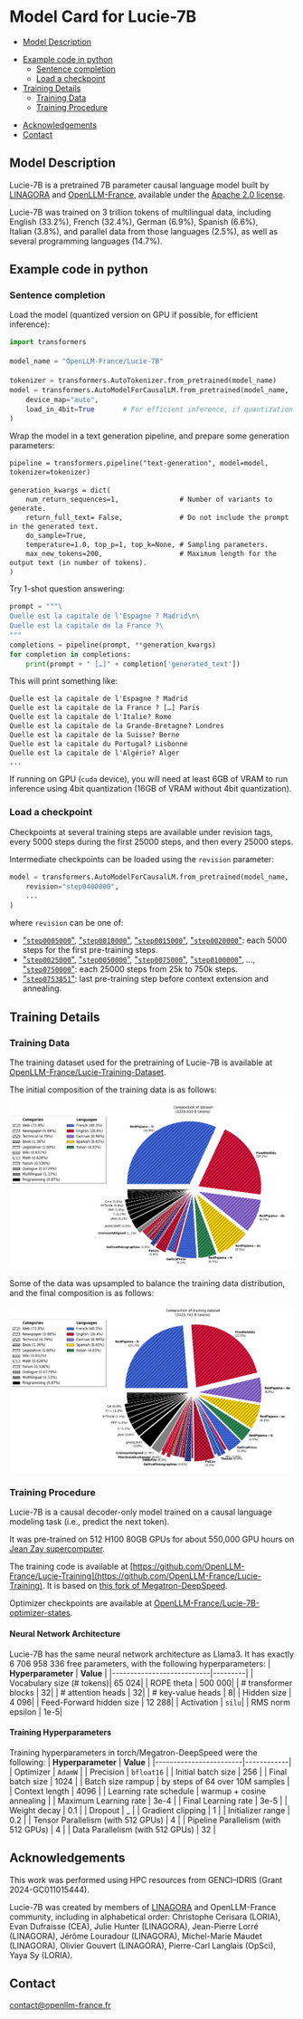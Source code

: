# Model Card for Lucie-7B

<!-- inspired from the following template:
https://github.com/huggingface/huggingface_hub/blob/main/src/huggingface_hub/templates/modelcard_template.md?plain=1
-->

* [Model Description](#model-description)
<!-- * [Uses](#uses) -->
* [Example code in python](#example-code-in-python)
  * [Sentence completion](#sentence-completion)
  * [Load a checkpoint](#load-a-checkpoint)
* [Training Details](#training-details)
  * [Training Data](#training-data)
  * [Training Procedure](#training-procedure)
<!-- * [Evaluation](#evaluation) -->
* [Acknowledgements](#acknowledgements)
* [Contact](#contact)

## Model Description

Lucie-7B is a pretrained 7B parameter causal language model built by [LINAGORA](https://labs.linagora.com/) and [OpenLLM-France](https://github.com/OpenLLM-France),
available under the [Apache 2.0 license](https://www.apache.org/licenses/LICENSE-2.0).

Lucie-7B was trained on 3 trillion tokens of multilingual data, including
English (33.2%),
French (32.4%),
German (6.9%),
Spanish (6.6%),
Italian (3.8%),
and parallel data from those languages (2.5%),
as well as several programming languages (14.7%).

## Example code in python

### Sentence completion

Load the model (quantized version on GPU if possible, for efficient inference):
```python
import transformers

model_name = "OpenLLM-France/Lucie-7B"

tokenizer = transformers.AutoTokenizer.from_pretrained(model_name)
model = transformers.AutoModelForCausalLM.from_pretrained(model_name,
    device_map="auto",
    load_in_4bit=True       # For efficient inference, if quantization is supported by the GPU card
)
```

Wrap the model in a text generation pipeline, and prepare some generation parameters:
```
pipeline = transformers.pipeline("text-generation", model=model, tokenizer=tokenizer)

generation_kwargs = dict(
    num_return_sequences=1,               # Number of variants to generate.
    return_full_text= False,              # Do not include the prompt in the generated text.
    do_sample=True,
    temperature=1.0, top_p=1, top_k=None, # Sampling parameters.
    max_new_tokens=200,                   # Maximum length for the output text (in number of tokens).
)
```

Try 1-shot question answering:
```python
prompt = """\
Quelle est la capitale de l'Espagne ? Madrid\n\
Quelle est la capitale de la France ?\
"""
completions = pipeline(prompt, **generation_kwargs)
for completion in completions:
    print(prompt + " […]" + completion['generated_text'])
```
This will print something like:
```
Quelle est la capitale de l'Espagne ? Madrid
Quelle est la capitale de la France ? […] Paris
Quelle est la capitale de l'Italie? Rome
Quelle est la capitale de la Grande-Bretagne? Londres
Quelle est la capitale de la Suisse? Berne
Quelle est la capitale du Portugal? Lisbonne
Quelle est la capitale de l'Algérie? Alger
...
```

If running on GPU (`cuda` device), you will need at least 6GB of VRAM to run inference using 4bit quantization (16GB of VRAM without 4bit quantization).

### Load a checkpoint

Checkpoints at several training steps are available under revision tags,
every 5000 steps during the first 25000 steps, and then every 25000 steps.

Intermediate checkpoints can be loaded using the `revision` parameter:
```python
model = transformers.AutoModelForCausalLM.from_pretrained(model_name,
    revision="step0400000",
    ...
)
```
where `revision` can be one of:
* ["`step0005000`"](https://huggingface.co/OpenLLM-France/Lucie-7B/tree/step0005000), ["`step0010000`"](https://huggingface.co/OpenLLM-France/Lucie-7B/tree/step0010000), ["`step0015000`"](https://huggingface.co/OpenLLM-France/Lucie-7B/tree/step0015000), ["`step0020000`"](https://huggingface.co/OpenLLM-France/Lucie-7B/tree/step0020000): each 5000 steps for the first pre-training steps.
* ["`step0025000`"](https://huggingface.co/OpenLLM-France/Lucie-7B/tree/step0025000), ["`step0050000`"](https://huggingface.co/OpenLLM-France/Lucie-7B/tree/step0050000), ["`step0075000`"](https://huggingface.co/OpenLLM-France/Lucie-7B/tree/step0075000), ["`step0100000`"](https://huggingface.co/OpenLLM-France/Lucie-7B/tree/step0100000), ..., ["`step0750000`"](https://huggingface.co/OpenLLM-France/Lucie-7B/tree/step0750000): each 25000 steps from 25k to 750k steps.
* ["`step0753851`"](https://huggingface.co/OpenLLM-France/Lucie-7B/tree/step0753851): last pre-training step before context extension and annealing.

## Training Details

### Training Data

The training dataset used for the pretraining of Lucie-7B is available
at [OpenLLM-France/Lucie-Training-Dataset](https://huggingface.co/datasets/OpenLLM-France/Lucie-Training-Dataset).
<!-- and described in ["The Lucie Training Dataset" (2024/12)](https://arxiv.org/abs/xxxx.xxxxx). -->

The initial composition of the training data is as follows:

![Initial Data Composition](figures/fig_dataset_composition.png)

Some of the data was upsampled to balance the training data distribution, and the final composition is as follows:

![Training Data Composition](figures/fig_dataset_composition_training.png)

### Training Procedure 

Lucie-7B is a causal decoder-only model trained on a causal language modeling task (i.e., predict the next token).

It was pre-trained on 512 H100 80GB GPUs for about 550\,000 GPU hours on [Jean Zay supercomputer](http://www.idris.fr/eng/jean-zay/jean-zay-presentation-eng.html).

The training code is available at [https://github.com/OpenLLM-France/Lucie-Training](https://github.com/OpenLLM-France/Lucie-Training).
It is based on [this fork of Megatron-DeepSpeed](https://github.com/OpenLLM-France/Megatron-DeepSpeed).

Optimizer checkpoints are available at [OpenLLM-France/Lucie-7B-optimizer-states](https://huggingface.co/OpenLLM-France/Lucie-7B-optimizer-states).

#### Neural Network Architecture

Lucie-7B has the same neural network architecture as Llama3.
It has exactly 6 706 958 336 free parameters,
with the following hyperparameters:
| **Hyperparameter**        | **Value** |
|---------------------------|---------|
| Vocabulary size (\# tokens)| 65 024|
| ROPE theta                | 500 000|
| \# transformer blocks     |      32|
| \# attention heads        |      32|
| \# key-value heads        |       8|
| Hidden size               |   4 096|
| Feed-Forward hidden size  |  12 288|
| Activation                |  `silu`|
| RMS norm epsilon          |    1e-5|

#### Training Hyperparameters

Training hyperparameters in torch/Megatron-DeepSpeed were the following:
| **Hyperparameter**     | **Value**  |
|------------------------|------------|
| Optimizer              | `AdamW`    |
| Precision              | `bfloat16` |
| Initial batch size     | 256        |
| Final batch size       | 1024       |
| Batch size rampup      | by steps of 64 over 10M samples |
| Context length         | 4096       |
| Learning rate schedule | warmup + cosine annealing |
| Maximum Learning rate  | 3e-4       |
| Final Learning rate    | 3e-5       |
| Weight decay           | 0.1        |
| Dropout                | _          |
| Gradient clipping      | 1          |
| Initializer range      | 0.2        |
| Tensor Parallelism (with 512 GPUs)   | 4           |
| Pipeline Parallelism (with 512 GPUs) | 4           |
| Data Parallelism (with 512 GPUs)     | 32          |


## Acknowledgements

This work was performed using HPC resources from GENCI–IDRIS (Grant 2024-GC011015444).

Lucie-7B was created by members of [LINAGORA](https://labs.linagora.com/) and OpenLLM-France community, including in alphabetical order:
Christophe Cerisara (LORIA),
Evan Dufraisse (CEA),
Julie Hunter (LINAGORA),
Jean-Pierre Lorré (LINAGORA),
Jérôme Louradour (LINAGORA),
Michel-Marie Maudet (LINAGORA),
Olivier Gouvert (LINAGORA),
Pierre-Carl Langlais (OpSci),
Yaya Sy (LORIA).

## Contact

contact@openllm-france.fr
